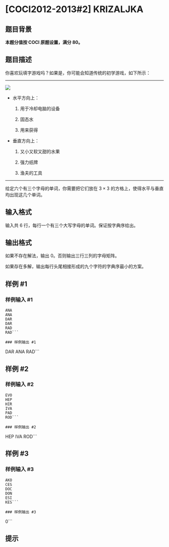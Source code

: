 # [COCI2012-2013#2] KRIZALJKA

## 题目背景

**本题分值按 COCI 原题设置，满分 $80$。**

## 题目描述

你喜欢玩填字游戏吗？如果是，你可能会知道传统的初学游戏，如下所示：

***

![](https://cdn.luogu.com.cn/upload/image_hosting/pi8lxkai.png)

- 水平方向上：

  1. 用于冷却电脑的设备

  2. 固态水

  3. 用来获得

- 垂直方向上：

  1. 又小又软又甜的水果
  
  2. 强力纸牌
  
  3. 渔夫的工具
***

给定六个有三个字母的单词，你需要把它们放在 $3\times 3$ 的方格上，使得水平与垂直均出现这几个单词。


## 输入格式

输入共 $6$ 行，每行一个有三个大写字母的单词。保证按字典序给出。

## 输出格式

如果不存在解法，输出 $0$。否则输出三行三列的字母矩阵。

如果存在多解，输出每行头尾相接形成的九个字符的字典序最小的方案。

## 样例 #1

### 样例输入 #1
```
ANA
ANA
DAR
DAR
RAD
RAD```

### 样例输出 #1

```
DAR
ANA
RAD```

## 样例 #2

### 样例输入 #2
```
EVO
HEP
HIR
IVA
PAD
ROD```

### 样例输出 #2

```
HEP
IVA
ROD```

## 样例 #3

### 样例输入 #3
```
AKO
CES
DOC
DON
ESI
KES```

### 样例输出 #3

```
0```

## 提示


